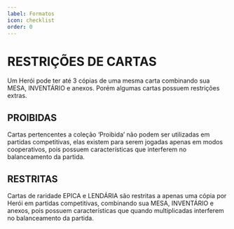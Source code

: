 ```yaml
---
label: Formatos
icon: checklist
order: 0
---
```


# RESTRIÇÕES DE CARTAS

Um Herói pode ter até 3 cópias de uma mesma carta combinando sua MESA, INVENTÁRIO e anexos. Porém algumas cartas possuem restrições extras.

## PROIBIDAS
Cartas pertencentes a coleção ‘Proibida’ não podem ser utilizadas em partidas competitivas, elas existem para serem jogadas apenas em modos cooperativos, pois possuem características que interferem no balanceamento da partida.

## RESTRITAS
Cartas de raridade EPICA e LENDÁRIA são restritas a apenas uma cópia por Herói em partidas competitivas, combinando sua MESA, INVENTÁRIO e anexos, pois possuem características que quando multiplicadas interferem no balanceamento da partida.
